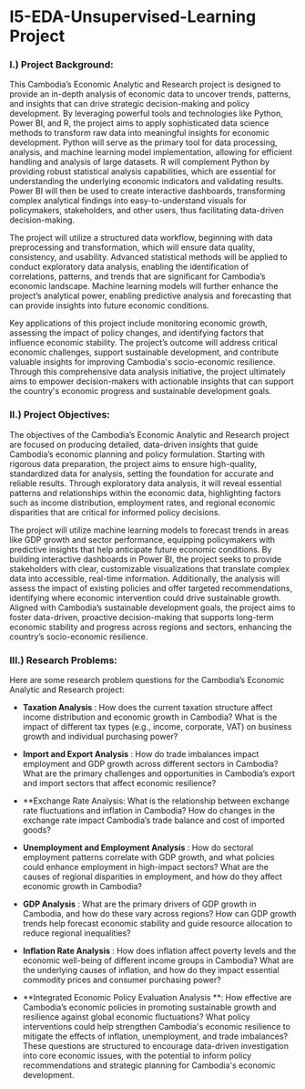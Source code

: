 # I5-EDA-Unsupervised-Learning Project
### I.)	Project Background:
This Cambodia’s Economic Analytic and Research project is designed to provide an in-depth analysis of economic data to uncover trends, patterns, and insights that can drive strategic decision-making and policy development. By leveraging powerful tools and technologies like Python, Power BI, and R, the project aims to apply sophisticated data science methods to transform raw data into meaningful insights for economic development.
Python will serve as the primary tool for data processing, analysis, and machine learning model implementation, allowing for efficient handling and analysis of large datasets. R will complement Python by providing robust statistical analysis capabilities, which are essential for understanding the underlying economic indicators and validating results. Power BI will then be used to create interactive dashboards, transforming complex analytical findings into easy-to-understand visuals for policymakers, stakeholders, and other users, thus facilitating data-driven decision-making.

The project will utilize a structured data workflow, beginning with data preprocessing and transformation, which will ensure data quality, consistency, and usability. Advanced statistical methods will be applied to conduct exploratory data analysis, enabling the identification of correlations, patterns, and trends that are significant for Cambodia’s economic landscape. Machine learning models will further enhance the project’s analytical power, enabling predictive analysis and forecasting that can provide insights into future economic conditions.

Key applications of this project include monitoring economic growth, assessing the impact of policy changes, and identifying factors that influence economic stability. The project’s outcome will address critical economic challenges, support sustainable development, and contribute valuable insights for improving Cambodia's socio-economic resilience. Through this comprehensive data analysis initiative, the project ultimately aims to empower decision-makers with actionable insights that can support the country's economic progress and sustainable development goals.

### II.)	Project Objectives:
The objectives of the Cambodia’s Economic Analytic and Research project are focused on producing detailed, data-driven insights that guide Cambodia’s economic planning and policy formulation. Starting with rigorous data preparation, the project aims to ensure high-quality, standardized data for analysis, setting the foundation for accurate and reliable results. Through exploratory data analysis, it will reveal essential patterns and relationships within the economic data, highlighting factors such as income distribution, employment rates, and regional economic disparities that are critical for informed policy decisions.

The project will utilize machine learning models to forecast trends in areas like GDP growth and sector performance, equipping policymakers with predictive insights that help anticipate future economic conditions. By building interactive dashboards in Power BI, the project seeks to provide stakeholders with clear, customizable visualizations that translate complex data into accessible, real-time information. Additionally, the analysis will assess the impact of existing policies and offer targeted recommendations, identifying where economic intervention could drive sustainable growth. Aligned with Cambodia’s sustainable development goals, the project aims to foster data-driven, proactive decision-making that supports long-term economic stability and progress across regions and sectors, enhancing the country’s socio-economic resilience.

### III.)	Research Problems:
Here are some research problem questions for the Cambodia’s Economic Analytic and Research project:
 - **Taxation Analysis** : How does the current taxation structure affect income distribution and economic growth in Cambodia? What is the impact of different tax types (e.g., income, corporate, VAT) on business growth and individual purchasing power?
 
 - **Import and Export Analysis** :  How do trade imbalances impact employment and GDP growth across different sectors in Cambodia? What are the primary challenges and opportunities in Cambodia’s export and import sectors that affect economic resilience?
 
 - **Exchange Rate Analysis: What is the relationship between exchange rate fluctuations and inflation in Cambodia? How do changes in the exchange rate impact Cambodia’s trade balance and cost of imported goods?
 
 - **Unemployment and Employment Analysis** :  How do sectoral employment patterns correlate with GDP growth, and what policies could enhance employment in high-impact sectors? What are the causes of regional disparities in employment, and how do they affect economic growth in Cambodia?
 
 - **GDP Analysis** : What are the primary drivers of GDP growth in Cambodia, and how do these vary across regions? How can GDP growth trends help forecast economic stability and guide resource allocation to reduce regional inequalities?
 
 - **Inflation Rate Analysis** : How does inflation affect poverty levels and the economic well-being of different income groups in Cambodia? What are the underlying causes of inflation, and how do they impact essential commodity prices and consumer purchasing power?
 
 - **Integrated Economic Policy Evaluation Analysis **: How effective are Cambodia’s economic policies in promoting sustainable growth and resilience against global economic fluctuations? What policy interventions could help strengthen Cambodia's economic resilience to mitigate the effects of inflation, unemployment, and trade imbalances?
These questions are structured to encourage data-driven investigation into core economic issues, with the potential to inform policy recommendations and strategic planning for Cambodia's economic development.
